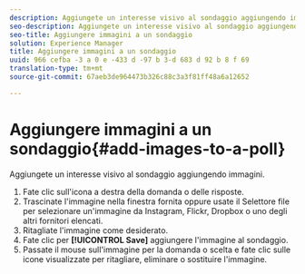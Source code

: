 ```yaml
---
description: Aggiungete un interesse visivo al sondaggio aggiungendo immagini.
seo-description: Aggiungete un interesse visivo al sondaggio aggiungendo immagini.
seo-title: Aggiungere immagini a un sondaggio
solution: Experience Manager
title: Aggiungere immagini a un sondaggio
uuid: 966 cefba -3 a 0 e -433 d -97 b 3-d 683 d 92 b 8 f 69
translation-type: tm+mt
source-git-commit: 67aeb3de964473b326c88c3a3f81ff48a6a12652

---
```



# Aggiungere immagini a un sondaggio{#add-images-to-a-poll}

Aggiungete un interesse visivo al sondaggio aggiungendo immagini.

1. Fate clic sull&#39;icona a destra della domanda o delle risposte.
1. Trascinate l&#39;immagine nella finestra fornita oppure usate il Selettore file per selezionare un&#39;immagine da Instagram, Flickr, Dropbox o uno degli altri fornitori elencati.
1. Ritagliate l&#39;immagine come desiderato.
1. Fate clic per **[!UICONTROL Save]** aggiungere l&#39;immagine al sondaggio.
1. Passate il mouse sull&#39;immagine per la domanda o scelta e fate clic sulle icone visualizzate per ritagliare, eliminare o sostituire l&#39;immagine.
